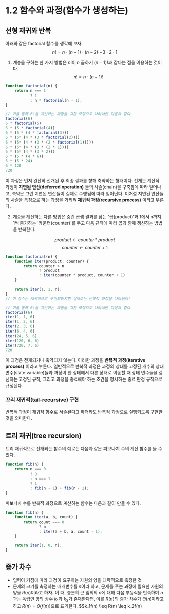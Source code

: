 # 1.2 함수와 과정(함수가 생성하는)

## 선형 재귀와 반복
아래와 같은 factorial 함수를 생각해 보자.
$$n! = n \cdot (n-1) \cdot (n-2) \cdots 3 \cdot 2 \cdot 1$$
1. 계승을 구하는 한 가지 방법은 $n!$이 $n$ 곱하기 $(n-1)!$과 같다는 점을 이용하는 것이다.
$$n! = n \cdot (n-1)!$$
```javascript
function factorial(n) {
    return n === 1
           ? 1
           : n * factorial(n - 1);
}

// 이를 통해 6!을 계산하는 과정을 치환 모형으로 나타내면 다음과 같다.
factorial(6)
6 * factorial(5)
6 * (5 * factorial(4))
6 * (5 * (4 * factorial(3)))
6 * (5* (4 * (3 * factorial(2))))
6 * (5* (4 * (3 * (2 * factorial(1)))))
6 * (5* (4 * (3 * (2 * 1))))
6 * (5* (4 * (3 * 2)))
6 * (5 * (4 * 6))
6 * (5 * 24)
6 * 120
720
```
이 과정은 먼저 완전히 전개된 후 최종 결과를 향해 축약하는 형태이다. 전개는 계산적 과정이 **지연된 연산(deferred operation)** 들의 사슬(chain)을 구축함에 따라 일어나고, 축약은 그런 지연된 연산들이 실제로 수행됨에 따라 일어난다. 이처럼 지연된 연산들의 사슬을 특징으로 하는 과정을 가리켜 **재귀적 과정(recursive process)** 이라고 부른다.

2. 계승을 계산하는 다른 방법은 중간 곱셈 결과를 담는 '곱(product)'과 1에서 n까지 1씩 증가하는 '카운터(counter)'를 두고 다음 규칙에 따라 곱과 함께 갱신하는 방법을 반복한다.

$$product \leftarrow counter * product $$
$$counter \leftarrow counter + 1 $$

```javascript
function factorial(n) {
    function iter(product, counter) {
        return counter > n
               ? product
               : iter(counter * product, counter + 1)
    }

    return iter(1, 1, n);
}
// 이 함수는 재귀적으로 구현되었지만 실제로는 반복적 과정을 나타낸다!

// 이를 통해 6!을 계산하는 과정을 치환 모형으로 나타내면 다음과 같다.
factorial(6)
iter(1, 1, 6)
iter(1, 2, 6)
iter(2, 3, 6)
iter(6, 4, 6)
iter(24, 5, 6)
iter(120, 6, 6)
iter(720, 7, 6)
720
```
이 과정은 전개되거나 축약되지 않는다. 이러한 과정을 **반복적 과정(iterative process)** 이라고 부른다. 일반적으로 반복적 과정은 과정의 상태를 고정된 개수의 상태 변수(state variable)들과 과정이 한 상태에서 다른 상태로 이동할 때 상태 변수들을 갱신하는 고정된 규칙, 그리고 과정을 종료해야 하는 조건을 명시하는 종료 판정 규칙으로 규정된다.

### 꼬리 재귀적(tail-recursive) 구현
반복적 과정이 재귀적 함수로 서술된다고 하더라도 반복적 과정으로 실행되도록 구현한 것을 의미한다.

## 트리 재귀(tree recursion)
트리 재귀적으로 전개되는 함수의 예로는 다음과 같은 피보나치 수의 계산 함수를 들 수 있다.
```javascript
function fib(n) {
    return n === 0
           ? 0
           : n === 1
           ? 1
           : fib(n - 1) + fib(n - 2);
}
```
피보나치 수를 반복적 과정으로 계산하는 함수는 다음과 같이 만들 수 있다.
```javascript
function fib(n) {
    function iter(a, b, count) {
        return count === 0
               ? b
               : iter(a + b, a, count - 1);
    }

    return iter(1, 0, n);
}
```

## 증가 차수
- 입력이 커짐에 따라 과정이 요구하는 자원의 양을 대략적으로 측정한 것
- 문제의 크기를 측정하는 매개변수를 $n$이라 하고, 문제를 푸는 과정에 필요한 자원의 양을 $R(n)$이라고 하자. 이 때, 충분히 큰 임의의 $n$에 대해 다음 부등식을 만족하며 $n$과는 독립인 양의 상수 $k_1$과 $k_2$가 존재한다면, 이를 $R(n)$의 증가 차수가 $\Theta(n)$이라고 하고 $R(n)=\Theta(f(n))$으로 표기한다.
  $$k_1f(n) \leq R(n) \leq k_2f(n)